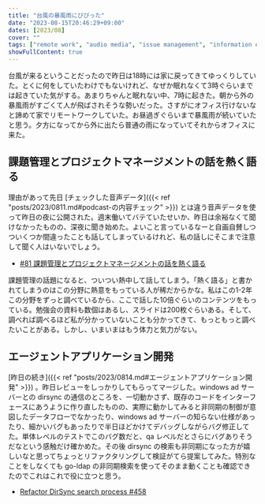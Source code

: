 ```yaml
---
title: "台風の暴風雨にびびった"
date: "2023-08-15T20:46:29+09:00"
dates: [2023/08]
cover: ""
tags: ["remote work", "audio media", "issue management", "information exchange", scrum, go, ldap]
showFullContent: true
---
```


台風が来るということだったので昨日は18時には家に戻ってきてゆっくりしていた。とくに何をしていたわけでもないけれど、なぜか眠れなくて3時ぐらいまでは起きていた気がする。あまりちゃんと眠れない中、7時に起きた。朝から外の暴風雨がすごくて人が飛ばされそうな勢いだった。さすがにオフィス行けないなと諦めて家でリモートワークしていた。お昼過ぎぐらいまで暴風雨が続いていたと思う。夕方になってから外に出たら普通の雨になっていてそれからオフィスに来た。

## 課題管理とプロジェクトマネージメントの話を熱く語る

理由があって先日 [チェックした音声データ]({{< ref "posts/2023/0811.md#podcast-の内容チェック" >}}) とは違う音声データを使って昨日の夜に公開された。週末働いてバテていたせいか、昨日は余裕なくて聞けなかったものの、深夜に聞き始めた。よいこと言っているなーと自画自賛しつついくつか間違ったことも話してしまっているけれど、私の話しにそこまで注意して聞く人はいないでしょう。

* [#81 課題管理とプロジェクトマネージメントの話を熱く語る](https://podcast.terapyon.net/episodes/0090.html)

課題管理の話題になると、ついつい熱中して話してしまう。「熱く語る」と書かれてしまうのはこの分野に熱意をもっている人が稀だからかな。私はこの1-2年この分野をずっと調べているから、ここで話した10倍ぐらいのコンテンツをもっている。勉強会の資料も数個はあるし、スライドは200枚ぐらいある。そして、調べれば調べるほど私が分かっていないことも分かってきて、もっともっと調べたいことがある。しかし、いまいまはもう体力と気力がない。

## エージェントアプリケーション開発

[昨日の続き]({{< ref "posts/2023/0814.md#エージェントアプリケーション開発" >}}) 。昨日レビューをしっかりしてもらってマージした。windows ad サーバーとの dirsync の通信のところを、一切動かさず、既存のコードをインターフェースにあうように作り直したものの、実際に動かしてみると非同期の制御が意図したデータフローでなかったり、windows ad サーバーの知らない仕様があったり、細かいバグもあったりで半日ほどかけてデバッグしながらバグ修正してた。単体レベルのテストでこのバグ数だと、qa レベルだとさらにバグありそうだなという感触だけ確かめた。その後 dirsync の検索も非同期になった方が嬉しいなと思ってちょっとリファクタリングして検証がてら提案してみた。特別なことをしなくても go-ldap の非同期検索を使ってそのまま動くことも確認できたのでこれはこれで役に立つと思う。

* [Refactor DirSync search process #458](https://github.com/go-ldap/ldap/pull/458)
